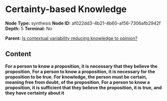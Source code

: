 # Certainty-based Knowledge

**Node Type:** synthesis
**Node ID:** af022dd3-4b21-4b60-af56-7306afb2942f
**Depth:** 5
**Terminal:** No

**Parent:** [Is contextual variability reducing knowledge to opinion?](is-contextual-variability-reducing-knowledge-to-opinion-antithesis-d38de5b2-108d-41b7-bffd-12c7f0d6816d.md)

## Content

**For a person to know a proposition, it is necessary that they believe the proposition**, **For a person to know a proposition, it is necessary for the proposition to be true**, **For knowledge, the person must be certain, meaning free from doubt, of the proposition**, **For a person to know a proposition, it is sufficient that they believe the proposition, it is true, and they have certainty about it**

